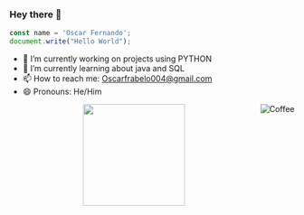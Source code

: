 ### Hey there 👋
```js
const name = 'Oscar Fernando';
document.write("Hello World");

```
- 🔭 I’m currently working on projects using PYTHON
- 🌱 I’m currently learning about java and SQL
- 📫 How to reach me: Oscarfrabelo004@gmail.com
- 😄 Pronouns: He/Him 

<div align="center">
  <a href="https://github.com/oscarfrabelo">
  <img height="180em" src="https://github-readme-stats.vercel.app/api?username=oscarfrabelo&show_icons=true&theme=dracula&include_all_commits=true&count_private=true"/>

   <img align="right" alt="Coffee" src="https://media.giphy.com/media/lRjieIGumUci8VWksA/giphy.gif">
    
  
